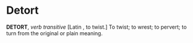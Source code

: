 # Detort

**DETORT**, _verb transitive_ \[Latin , to twist.\] To twist; to wrest; to pervert; to turn from the original or plain meaning.